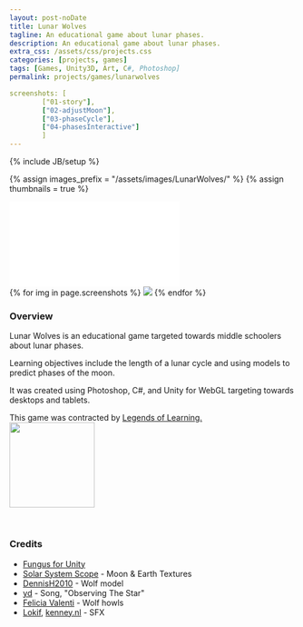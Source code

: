```yaml
---
layout: post-noDate
title: Lunar Wolves
tagline: An educational game about lunar phases.
description: An educational game about lunar phases.
extra_css: /assets/css/projects.css
categories: [projects, games]
tags: [Games, Unity3D, Art, C#, Photoshop]
permalink: projects/games/lunarwolves

screenshots: [
        ["01-story"],
        ["02-adjustMoon"],
        ["03-phaseCycle"],
        ["04-phasesInteractive"]
        ]
---
```

{% include JB/setup %}

{% assign images_prefix = "/assets/images/LunarWolves/" %}
{% assign thumbnails = true %}

<div class="video-wrapper">
    <iframe src="//player.vimeo.com/video/201305608" frameborder="0" webkitallowfullscreen="" mozallowfullscreen="" allowfullscreen=""></iframe>
</div>


<div class="project-images" id="slideshow">
{% for img in page.screenshots %}
    <a href="{{images_prefix}}{{img[0]}}.png"><img src= "{{images_prefix}}{{img[0]}}{% if thumbnails %}-tn{% endif %}.png" class="img-responsive"></a>
{% endfor %}
</div>

<script>
    $('#slideshow').photobox('a', {history:false, time:0, counter:false});
</script>

<h3>Overview</h3>

Lunar Wolves is an educational game targeted towards middle schoolers about lunar phases.

Learning objectives include the length of a lunar cycle and using models to predict phases of the moon.

It was created using Photoshop, C#, and Unity for WebGL targeting towards desktops and tablets.

This game was contracted by <a href="http://www.legendsoflearning.com/">Legends of Learning.<br>
<img src="http://www.legendsoflearning.com/wp-content/themes/legends-of-learning/assets/img/logo-black.png" width="150px"></a>

<br>
<h3>Credits</h3>

* [Fungus for Unity](http://fungusgames.com/)
* [Solar System Scope](http://www.solarsystemscope.com/) - Moon & Earth Textures
* [DennisH2010](https://3dhaupt.com/) - Wolf model
* [yd](http://opengameart.org/content/another-space-background-track) - Song, "Observing The Star"
* [Felicia Valenti](http://www.feliciavalenti.com/) - Wolf howls
* [Lokif](http://opengameart.org/content/gui-sound-effects), [kenney.nl](kenny.nl) - SFX

